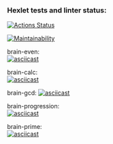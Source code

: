 ### Hexlet tests and linter status:
[![Actions Status](https://github.com/Neizzzy/php-project-45/actions/workflows/hexlet-check.yml/badge.svg)](https://github.com/Neizzzy/php-project-45/actions)

[![Maintainability](https://api.codeclimate.com/v1/badges/e9094e859500200b9ab7/maintainability)](https://codeclimate.com/github/Neizzzy/php-project-45/maintainability)

brain-even:  
[![asciicast](https://asciinema.org/a/wKFVRSTmLEgjZx5j1nlEuy6EO.svg)](https://asciinema.org/a/wKFVRSTmLEgjZx5j1nlEuy6EO)

brain-calc:  
[![asciicast](https://asciinema.org/a/HCGycOcGZ5C7W35McQ8B56L5f.svg)](https://asciinema.org/a/HCGycOcGZ5C7W35McQ8B56L5f)

brain-gcd:
[![asciicast](https://asciinema.org/a/PpN6WCehJrvBlEs4oCFnjIq1T.svg)](https://asciinema.org/a/PpN6WCehJrvBlEs4oCFnjIq1T)

brain-progression:  
[![asciicast](https://asciinema.org/a/Utve0K0vYhrj1IaNsA79k6THH.svg)](https://asciinema.org/a/Utve0K0vYhrj1IaNsA79k6THH)

brain-prime:  
[![asciicast](https://asciinema.org/a/1AWMPuokemKz6KuD4oySD7ufh.svg)](https://asciinema.org/a/1AWMPuokemKz6KuD4oySD7ufh)